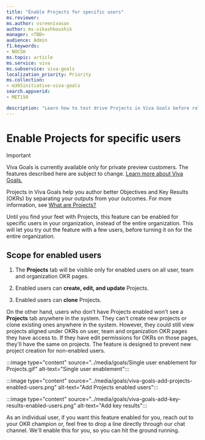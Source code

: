 ```yaml
---
title: "Enable Projects for specific users"
ms.reviewer: 
ms.author: vsreenivasan
author: ms-vikashkoushik
manager: <TBD>
audience: Admin
f1.keywords:
- NOCSH
ms.topic: article
ms.service: viva
ms.subservice: viva-goals
localization_priority: Priority
ms.collection:  
- m365initiative-viva-goals
search.appverid:
- MET150

description: "Learn how to test drive Projects in Viva Goals before rolling it out to the entire organization."
---
```


# Enable Projects for specific users

> [!IMPORTANT]
> Viva Goals is currently available only for private preview customers. The features described here are subject to change. [Learn more about Viva Goals.](https://go.microsoft.com/fwlink/?linkid=2189933)

Projects in Viva Goals help you author better Objectives and Key Results (OKRs) by separating your outputs from your outcomes. For more information, see [What are Projects?](https://help.ally.io/en/articles/4224975-what-are-projects)

Until you find your feet with Projects, this feature can be enabled for specific users in your organization, instead of the entire organization. This will let you try out the feature with a few users, before turning it on for the entire organization.  

## Scope for enabled users

1. The **Projects** tab will be visible only for enabled users on all user, team and organization OKR pages.

2. Enabled users can **create, edit, and update** Projects.

3. Enabled users can **clone** Projects.

On the other hand, users who don’t have Projects enabled won't see a **Projects** tab anywhere in the system. They can't create new projects or clone existing ones anywhere in the system. However, they could still view projects aligned under OKRs on user, team and organization OKR pages they have access to. If they have edit permissions for OKRs on those pages, they'll have the same on projects. The feature is designed to prevent new project creation for non-enabled users.

:::image type="content" source="../media/goals/Single user enablement for Projects.gif" alt-text="Single user enablement":::

:::image type="content" source="../media/goals/viva-goals-add-projects-enabled-users.png" alt-text="Add Projects enabled users":::

:::image type="content" source="../media/goals/viva-goals-add-key-results-enabled-users.png" alt-text="Add key results":::

As an individual user, if you want this feature enabled for you, reach out to your OKR champion or, feel free to drop a line directly through our chat channel. We'll enable this for you, so you can hit the ground running.
